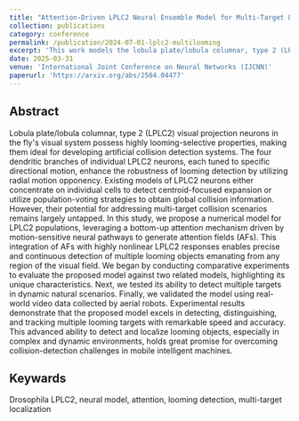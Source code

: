 ```yaml
---
title: "Attention-Driven LPLC2 Neural Ensemble Model for Multi-Target Looming Detection and Localization"
collection: publications
category: conference
permalink: /publication/2024-07-01-lplc2-multilooming
excerpt: 'This work models the lobula plate/lobula columnar, type 2 (LPLC2) neural ensemble of fruit fly Drosophila, enabling robust multi-object looming detection and localization via a multi-attention mechanism.'
date: 2025-03-31
venue: 'International Joint Conference on Neural Networks (IJCNN)'
paperurl: 'https://arxiv.org/abs/2504.04477'
---
```


## Abstract
Lobula plate/lobula columnar, type 2 (LPLC2) visual projection neurons in the fly's visual system possess highly looming-selective properties, making them ideal for developing artificial collision detection systems. The four dendritic branches of individual LPLC2 neurons, each tuned to specific directional motion, enhance the robustness of looming detection by utilizing radial motion opponency. Existing models of LPLC2 neurons either concentrate on individual cells to detect centroid-focused expansion or utilize population-voting strategies to obtain global collision information. However, their potential for addressing multi-target collision scenarios remains largely untapped. In this study, we propose a numerical model for LPLC2 populations, leveraging a bottom-up attention mechanism driven by motion-sensitive neural pathways to generate attention fields (AFs). This integration of AFs with highly nonlinear LPLC2 responses enables precise and continuous detection of multiple looming objects emanating from any region of the visual field. We began by conducting comparative experiments to evaluate the proposed model against two related models, highlighting its unique characteristics. Next, we tested its ability to detect multiple targets in dynamic natural scenarios. Finally, we validated the model using real-world video data collected by aerial robots. Experimental results demonstrate that the proposed model excels in detecting, distinguishing, and tracking multiple looming targets with remarkable speed and accuracy. This advanced ability to detect and localize looming objects, especially in complex and dynamic environments, holds great promise for overcoming collision-detection challenges in mobile intelligent machines.

## Keywards
Drosophila LPLC2, neural model, attention, looming detection, multi-target localization
